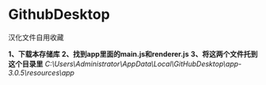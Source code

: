 # GithubDesktop
 汉化文件自用收藏
 
 **1、下载本存储库**
 **2、找到app里面的main.js和renderer.js**
 **3、将这两个文件托到这个目录里**
*C:\Users\Administrator\AppData\Local\GitHubDesktop\app-3.0.5\resources\app*
